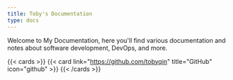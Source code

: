```yaml
---
title: Toby's Documentation
type: docs
---
```


Welcome to My Documentation, here you'll find various documentation and notes about software development, DevOps, and more.

{{< cards >}}
{{< card link="https://github.com/tobyqin" title="GitHub" icon="github" >}}
{{< /cards >}}
